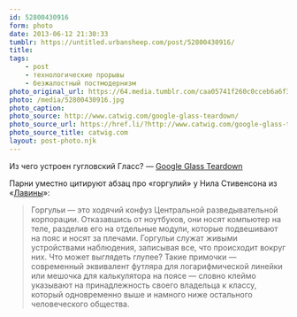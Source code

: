```yaml
---
id: 52800430916
form: photo
date: 2013-06-12 21:30:33
tumblr: https://untitled.urbansheep.com/post/52800430916/
title:
tags:
    - post
    - технологические прорывы
    - безжалостный постмодернизм
photo_original_url: https://64.media.tumblr.com/caa05741f260c0cceb6a6f3055537fe5/tumblr_moajaxPFjr1qz4wzio1_1280.jpg
photo: /media/52800430916.jpg
photo_caption: 
photo_source: http://www.catwig.com/google-glass-teardown/
photo_source_url: https://href.li/?http://www.catwig.com/google-glass-teardown/
photo_source_title: catwig.com
layout: post-photo.njk
---
```


<p><p>Из чего устроен гугловский Гласс? — <a href="http://www.catwig.com/google-glass-teardown/">Google Glass Teardown</a></p>

<p>Парни уместно цитируют абзац про «горгулий» у Нила Стивенсона из «<a href="http://flibusta.net/a/12021">Лавины</a>»:</p>

<blockquote>
  <p>Горгульи — это ходячий конфуз Центральной разведывательной корпорации. Отказавшись от ноутбуков, они носят компьютер на теле, разделив его на отдельные модули, которые подвешивают на пояс и носят за плечами. Горгульи служат живыми устройствами наблюдения, записывая все, что происходит вокруг них. Что может выглядеть глупее? Такие примочки — современный эквивалент футляра для логарифмической линейки или мешочка для калькулятора на поясе — словно клеймо указывают на принадлежность своего владельца к классу, который одновременно выше и намного ниже остального человеческого общества.</p>
</blockquote></p>
